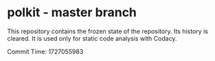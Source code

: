 # polkit - master branch

This repository contains the frozen state of the repository.
Its history is cleared. It is used only for static code
analysis with Codacy.

Commit Time: 1727055983
